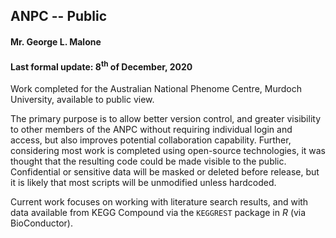 ## ANPC -- Public
#### Mr. George L. Malone
#### Last formal update:  8<sup>th</sup> of December, 2020

Work completed for the Australian National Phenome Centre, Murdoch University,
available to public view.

The primary purpose is to allow better version control, and greater visibility
to other members of the ANPC without requiring individual login and access, but
also improves potential collaboration capability.  Further, considering most
work is completed using open-source technologies, it was thought that the
resulting code could be made visible to the public.  Confidential or sensitive
data will be masked or deleted before release, but it is likely that most
scripts will be unmodified unless hardcoded.

Current work focuses on working with literature search results, and with data
available from KEGG Compound via the `KEGGREST` package in *R* (via
BioConductor).
